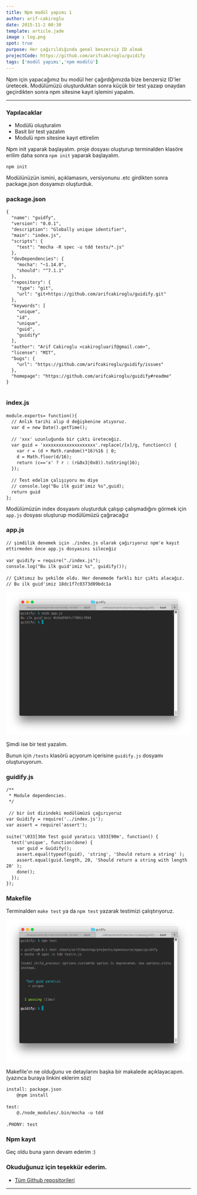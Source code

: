 ```yaml
---
title: Npm modül yapımı 1
author: arif-cakiroglu
date: 2015-11-2 00:30
template: article.jade
image : log.png
spot: true
purpose: Her çağırıldığında genel benzersiz ID almak
projectCode: https://github.com/arifcakiroglu/guidify
tags: ['modül yapımı','npm modülü']
---
```


Npm için yapacağımız bu modül her çağırdığımızda bize benzersiz ID'ler üretecek. Modülümüzü oluşturduktan sonra küçük bir test yazaıp onaydan geçirdikten sonra npm sitesine kayıt işlemini yapalım.

----

### Yapılacaklar

* Modülü oluşturalım
* Basit bir test yazalım
* Modulü npm sitesine kayıt ettirelim

Npm init yaparak başlayalım. proje dosyası oluşturup terminalden klasöre erilim daha sonra `npm init` yaparak başlayalım.


```
npm init
```

Modülünüzün ismini, açıklamasını, versiyonunu .etc girdikten sonra package.json dosyamızı oluşturduk.



###  package.json

```
{
  "name": "guidfy",
  "version": "0.0.1",
  "description": "Globally unique identifier",
  "main": "index.js",
  "scripts": {
    "test": "mocha -R spec -u tdd tests/*.js"
  },
  "devDependencies": {
    "mocha": "~1.14.0",
    "should": "^7.1.1"
  },
  "repository": {
    "type": "git",
    "url": "git+https://github.com/arifcakiroglu/guidify.git"
  },
  "keywords": [
    "unique",
    "id",
    "unique",
    "guid",
    "guidify"
  ],
  "author": "Arif Cakiroglu <cakirogluarif@gmail.com>",
  "license": "MIT",
  "bugs": {
    "url": "https://github.com/arifcakiroglu/guidify/issues"
  },
  "homepage": "https://github.com/arifcakiroglu/guidify#readme"
}


```


### index.js

```
module.exports= function(){
  // Anlık tarihi alıp d değişkenine atıyoruz.
  var d = new Date().getTime();

  // 'xxx' uzunluğunda bir çıktı üreteceğiz.
  var guid = 'xxxxxxxxxxxxxxxxxxxx'.replace(/[x]/g, function(c) {
    var r = (d + Math.random()*16)%16 | 0;
    d = Math.floor(d/16);
    return (c=='x' ? r : (r&0x3|0x8)).toString(16);
  });

  // Test edelim çalışıyoru mu diye
  // console.log("Bu ilk guid'imiz %s",guid);
  return guid
};
```

Modülümüzün index dosyasını oluşturduk çalışıp çalışmadığını görmek için `app.js` dosyası oluşturup modülümüzü çağıracağız


### app.js

```
// şimdilik denemek için ./index.js olarak çağırıyoruz npm'e kayıt ettirmeden önce app.js dosyasını sileceğiz

var guidify = require("./index.js");
console.log("Bu ilk guid'imiz %s", guidify());

// Çıktımız bu şekilde oldu. Her denemede farklı bir çıktı alacağız.
// Bu ilk guid'imiz 18dc1f7c0373d09bdc1a

```
![ilk çıktı](log.png)



Şimdi ise bir test yazalım.

Bunun için `/tests` klasörü açıyorum içerisine `guidify.js` dosyamı oluşturuyorum.

### guidify.js

```
/**
 * Module dependencies.
 */

 // bir üst dizindeki modülümüzü çağırıyoruz
var Guidify = require('../index.js');
var assert = require('assert');

suite('\033[36m Test guid yaratıcı \033[90m', function() {
  test('unique', function(done) {
    var guid = Guidify();
    assert.equal(typeof(guid), 'string', 'Should return a string' );
    assert.equal(guid.length, 20, 'Should return a string with length 20' );
    done();
  });
});
```



### Makefile

Terminalden `make test` ya da `npm test` yazarak testimizi çalıştırıyoruz.

![test](test.png)


Makefile'ın ne olduğunu ve detaylarını başka bir makalede açıklayacapım. (yazınca buraya linkini eklerim söz)

```
install: package.json
	@npm install

test:
	@./node_modules/.bin/mocha -u tdd

.PHONY: test
```


### Npm kayıt

Geç oldu buna yarın devam ederim :)











### Okuduğunuz için teşekkür ederim.


* [Tüm Github repositorileri](https://github.com/nodejs-dersleri)























---
